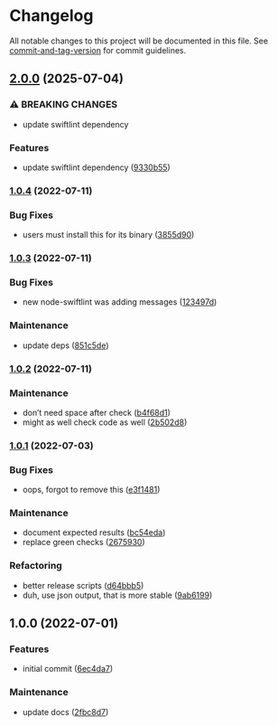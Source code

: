 # Changelog

All notable changes to this project will be documented in this file. See [commit-and-tag-version](https://github.com/absolute-version/commit-and-tag-version) for commit guidelines.

## [2.0.0](https://github.com/aparajita/swiftlinter/compare/v1.0.4...v2.0.0) (2025-07-04)


### ⚠ BREAKING CHANGES

* update swiftlint dependency

### Features

* update swiftlint dependency ([9330b55](https://github.com/aparajita/swiftlinter/commit/9330b551b1587dc04324d88af475b2208c7847de))

### [1.0.4](https://github.com/aparajita/swiftlinter/compare/v1.0.3...v1.0.4) (2022-07-11)


### Bug Fixes

* users must install this for its binary ([3855d90](https://github.com/aparajita/swiftlinter/commit/3855d9099d2582fc6cb183d4a1ee33a9072f48ca))

### [1.0.3](https://github.com/aparajita/swiftlinter/compare/v1.0.2...v1.0.3) (2022-07-11)


### Bug Fixes

* new node-swiftlint was adding messages ([123497d](https://github.com/aparajita/swiftlinter/commit/123497d5fece7441a4227b5a8e43a0075825be74))


### Maintenance

* update deps ([851c5de](https://github.com/aparajita/swiftlinter/commit/851c5deb8aceaace45cd4ba53057deb63531e804))

### [1.0.2](https://github.com/aparajita/swiftlinter/compare/v1.0.1...v1.0.2) (2022-07-11)


### Maintenance

* don’t need space after check ([b4f68d1](https://github.com/aparajita/swiftlinter/commit/b4f68d14a83f6597ce04dc4293eaca425dca544c))
* might as well check code as well ([2b502d8](https://github.com/aparajita/swiftlinter/commit/2b502d8d992cba3797115d1caeed605e92ef4b35))

### [1.0.1](https://github.com/aparajita/swiftlinter/compare/v1.0.0...v1.0.1) (2022-07-03)


### Bug Fixes

* oops, forgot to remove this ([e3f1481](https://github.com/aparajita/swiftlinter/commit/e3f148166c72ae61355022d3d5dba4ebb0fb1fb1))


### Maintenance

* document expected results ([bc54eda](https://github.com/aparajita/swiftlinter/commit/bc54edaf8105a0d330dce3b0d15ae8f2ae65e881))
* replace green checks ([2675930](https://github.com/aparajita/swiftlinter/commit/2675930b346b4643985831b01befd7680d4d4afb))


### Refactoring

* better release scripts ([d64bbb5](https://github.com/aparajita/swiftlinter/commit/d64bbb52c83435cbffd61ba2a7e1151e11a0ea2c))
* duh, use json output, that is more stable ([9ab6199](https://github.com/aparajita/swiftlinter/commit/9ab6199983e47ec5cf999362b5af80a5b4e92b99))

## 1.0.0 (2022-07-01)


### Features

* initial commit ([6ec4da7](https://github.com/aparajita/swiftlinter/commit/6ec4da788b8e3c275c0111ef58ca8b2d8400c85e))


### Maintenance

* update docs ([2fbc8d7](https://github.com/aparajita/swiftlinter/commit/2fbc8d7326293de6fc327c689942561698d22028))
